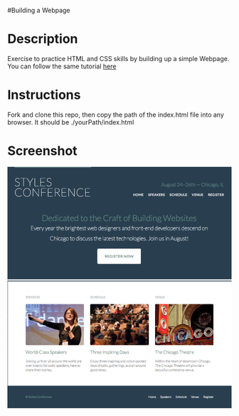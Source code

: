 #Building a Webpage

Description
===========

Exercise to practice HTML and CSS skills by building up a simple Webpage. You can follow the same tutorial [here](http://learn.shayhowe.com/html-css/building-your-first-web-page/)

Instructions
============

Fork and clone this repo, then copy the path of the index.html file into any browser. It should be ./yourPath/index.html

Screenshot
==========

![alt tag](./assets/images/screenshots/homepage-header.png)
![alt tag](./assets/images/screenshots/homepage-footer.png)
